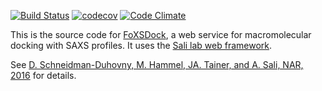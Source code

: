 [![Build Status](https://travis-ci.com/salilab/foxsdock.svg?branch=master)](https://travis-ci.com/salilab/foxsdock)
[![codecov](https://codecov.io/gh/salilab/foxsdock/branch/master/graph/badge.svg)](https://codecov.io/gh/salilab/foxsdock)
[![Code Climate](https://codeclimate.com/github/salilab/foxsdock/badges/gpa.svg)](https://codeclimate.com/github/salilab/foxsdock)

This is the source code for [FoXSDock](https://salilab.org/foxsdock/), a web
service for macromolecular docking with SAXS profiles. It uses
the [Sali lab web framework](https://github.com/salilab/saliweb/).

See [D. Schneidman-Duhovny, M. Hammel, JA. Tainer, and A. Sali, NAR, 2016](https://doi.org/10.1093/nar/gkw389) for details.
